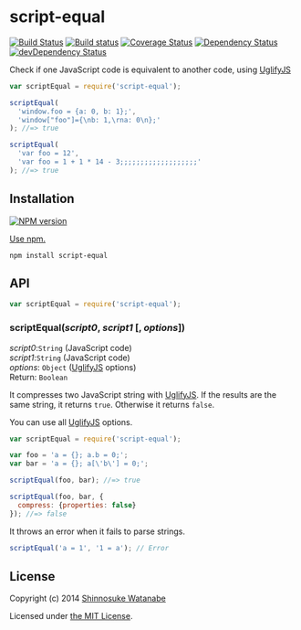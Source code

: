 # script-equal 

[![Build Status](https://travis-ci.org/shinnn/script-equal.svg?branch=master)](https://travis-ci.org/shinnn/script-equal)
[![Build status](https://ci.appveyor.com/api/projects/status/6y21wd4dva7cu4rw?svg=true)](https://ci.appveyor.com/project/ShinnosukeWatanabe/script-equal)
[![Coverage Status](https://img.shields.io/coveralls/shinnn/script-equal.svg)](https://coveralls.io/r/shinnn/script-equal)
[![Dependency Status](https://david-dm.org/shinnn/script-equal.svg)](https://david-dm.org/shinnn/script-equal)
[![devDependency Status](https://david-dm.org/shinnn/script-equal/dev-status.svg)](https://david-dm.org/shinnn/script-equal#info=devDependencies)

Check if one JavaScript code is equivalent to another code, using [UglifyJS]

```javascript
var scriptEqual = require('script-equal');

scriptEqual(
  'window.foo = {a: 0, b: 1};',
  'window["foo"]={\nb: 1,\rna: 0\n};'
); //=> true

scriptEqual(
  'var foo = 12',
  'var foo = 1 + 1 * 14 - 3;;;;;;;;;;;;;;;;;;;'
); //=> true
```

## Installation

[![NPM version](https://badge.fury.io/js/script-equal.svg)](https://www.npmjs.org/package/script-equal)

[Use npm.](https://www.npmjs.org/doc/cli/npm-install.html)

```
npm install script-equal
```

## API

```javascript
var scriptEqual = require('script-equal');
```

### scriptEqual(*script0*, *script1* [, *options*])

*script0*:`String` (JavaScript code)  
*script1*:`String` (JavaScript code)  
*options*: `Object` ([UglifyJS][options] options)  
Return: `Boolean`

It compresses two JavaScript string with [UglifyJS]. If the results are the same string, it returns `true`. Otherwise it returns `false`.

You can use all [UglifyJS][options] options.

```javascript
var scriptEqual = require('script-equal');

var foo = 'a = {}; a.b = 0;';
var bar = 'a = {}; a[\'b\'] = 0;';

scriptEqual(foo, bar); //=> true

scriptEqual(foo, bar, {
  compress: {properties: false}
}); //=> false
```

It throws an error when it fails to parse strings.

```javascript
scriptEqual('a = 1', '1 = a'); // Error
```

## License

Copyright (c) 2014 [Shinnosuke Watanabe](https://github.com/shinnn)

Licensed under [the MIT License](./LICENSE).

[UglifyJS]: https://github.com/mishoo/UglifyJS2
[options]: https://github.com/mishoo/UglifyJS2#api-reference
